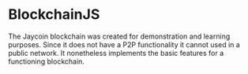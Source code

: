 # BlockchainJS

The Jaycoin blockchain was created for demonstration and learning purposes. Since it does not have a P2P functionality it cannot used in a public network. It nonetheless implements the basic features for a functioning blockchain.
